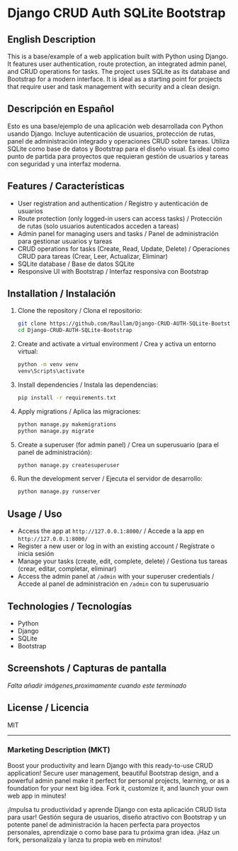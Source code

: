 
# Django CRUD Auth SQLite Bootstrap

## English Description
This is a base/example of a web application built with Python using Django. It features user authentication, route protection, an integrated admin panel, and CRUD operations for tasks. The project uses SQLite as its database and Bootstrap for a modern interface. It is ideal as a starting point for projects that require user and task management with security and a clean design.

## Descripción en Español
Esto es una base/ejemplo de una aplicación web desarrollada con Python usando Django. Incluye autenticación de usuarios, protección de rutas, panel de administración integrado y operaciones CRUD sobre tareas. Utiliza SQLite como base de datos y Bootstrap para el diseño visual. Es ideal como punto de partida para proyectos que requieran gestión de usuarios y tareas con seguridad y una interfaz moderna.

## Features / Características
- User registration and authentication / Registro y autenticación de usuarios
- Route protection (only logged-in users can access tasks) / Protección de rutas (solo usuarios autenticados acceden a tareas)
- Admin panel for managing users and tasks / Panel de administración para gestionar usuarios y tareas
- CRUD operations for tasks (Create, Read, Update, Delete) / Operaciones CRUD para tareas (Crear, Leer, Actualizar, Eliminar)
- SQLite database / Base de datos SQLite
- Responsive UI with Bootstrap / Interfaz responsiva con Bootstrap

## Installation / Instalación
1. Clone the repository / Clona el repositorio:
   ```bash
   git clone https://github.com/Raullam/Django-CRUD-AUTH-SQLite-Bootstrap.git
   cd Django-CRUD-AUTH-SQLite-Bootstrap
   ```
2. Create and activate a virtual environment / Crea y activa un entorno virtual:
   ```bash
   python -m venv venv
   venv\Scripts\activate
   ```
3. Install dependencies / Instala las dependencias:
   ```bash
   pip install -r requirements.txt
   ```
4. Apply migrations / Aplica las migraciones:
   ```bash
   python manage.py makemigrations
   python manage.py migrate
   ```
5. Create a superuser (for admin panel) / Crea un superusuario (para el panel de administración):
   ```bash
   python manage.py createsuperuser
   ```
6. Run the development server / Ejecuta el servidor de desarrollo:
   ```bash
   python manage.py runserver
   ```

## Usage / Uso
- Access the app at `http://127.0.0.1:8000/` / Accede a la app en `http://127.0.0.1:8000/`
- Register a new user or log in with an existing account / Regístrate o inicia sesión
- Manage your tasks (create, edit, complete, delete) / Gestiona tus tareas (crear, editar, completar, eliminar)
- Access the admin panel at `/admin` with your superuser credentials / Accede al panel de administración en `/admin` con tu superusuario

## Technologies / Tecnologías
- Python
- Django
- SQLite
- Bootstrap

## Screenshots / Capturas de pantalla
*Falta añadir imágenes,proximamente cuando este terminado*

## License / Licencia
MIT

---

### Marketing Description (MKT)

Boost your productivity and learn Django with this ready-to-use CRUD application! Secure user management, beautiful Bootstrap design, and a powerful admin panel make it perfect for personal projects, learning, or as a foundation for your next big idea. Fork it, customize it, and launch your own web app in minutes!

¡Impulsa tu productividad y aprende Django con esta aplicación CRUD lista para usar! Gestión segura de usuarios, diseño atractivo con Bootstrap y un potente panel de administración la hacen perfecta para proyectos personales, aprendizaje o como base para tu próxima gran idea. ¡Haz un fork, personalízala y lanza tu propia web en minutos!
